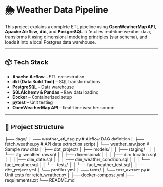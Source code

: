 # 🌦️ Weather Data Pipeline

This project explains a complete ETL pipeline using **OpenWeatherMap API**, **Apache Airflow**, **dbt**, and **PostgreSQL**. It fetches real-time weather data, transforms it using dimensional modeling principles (star schema), and loads it into a local Postgres data warehouse.

---

## 📦 Tech Stack

- **Apache Airflow** – ETL orchestration
- **dbt (Data Build Tool)** – SQL transformations
- **PostgreSQL** – Data warehouse
- **SQLAlchemy & Pandas** – Raw data loading
- **Docker** – Containerized setup
- **pytest** – Unit testing
- **OpenWeatherMap API** – Real-time weather source

---

## 📁 Project Structure

├── dags/
│ ├── weather_etl_dag.py # Airflow DAG definition
│ ├── fetch_weather.py # API data extraction script
│ └── weather_raw.json # Sample raw data
│
├── dbt_project/
│ ├── models/
│ │ ├── staging/
│ │ │ └── stg_weather_raw.sql
│ │ ├── dimensional/
│ │ │ ├── dim_location.sql
│ │ │ ├── dim_date.sql
│ │ │ ├── dim_weather_condition.sql
│ │ │ └── fact_weather.sql
│ │ └── tests/
│ │ └── fact_weather_test.sql
│ ├── dbt_project.yml
│ └── profiles.yml
│
├── tests/
│ └── test_extract.py # Unit tests for fetch_weather.py
│
├── docker-compose.yml
├── requirements.txt
└── README.md
